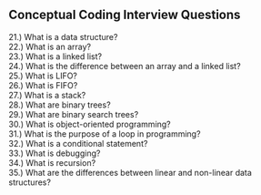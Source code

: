 ## Conceptual Coding Interview Questions
21.) What is a data structure? <br>
22.) What is an array? <br>
23.) What is a linked list? <br>
24.) What is the difference between an array and a linked list? <br>
25.) What is LIFO? <br>
26.) What is FIFO? <br>
27.) What is a stack? <br>
28.) What are binary trees? <br>
29.) What are binary search trees? <br>
30.) What is object-oriented programming? <br>
31.) What is the purpose of a loop in programming? <br>
32.) What is a conditional statement? <br>
33.) What is debugging? <br>
34.) What is recursion? <br>
35.) What are the differences between linear and non-linear data structures? <br>
